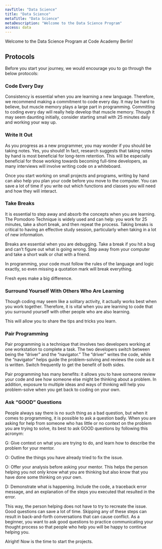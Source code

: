 ```yaml
---
navTitle: "Data Science"
title: "Data Science"
metaTitle: "Data Science"
metaDescription: "Welcome to the Data Science Program"
access: data
---
```


Welcome to the Data Science Program at Code Academy Berlin!

## Protocols

Before you start your journey, we would encourage you to go through the below protocols:

### Code Every Day

Consistency is essential when you are learning a new language. Therefore, we recommend making a commitment to code every day. It may be hard to believe, but muscle memory plays a large part in programming. Committing to coding every day will really help develop that muscle memory. Though it may seem daunting initially, consider starting small with 25 minutes daily and working your way up.

### Write It Out

As you progress as a new programmer, you may wonder if you should be taking notes. Yes, you should! In fact, research suggests that taking notes by hand is most beneficial for long-term retention. This will be especially beneficial for those working towards becoming full-time developers, as many interviews will involve writing code on a whiteboard.

Once you start working on small projects and programs, writing by hand can also help you plan your code before you move to the computer. You can save a lot of time if you write out which functions and classes you will need and how they will interact.

### Take Breaks

It is essential to step away and absorb the concepts when you are learning. The Pomodoro Technique is widely used and can help: you work for 25 minutes, take a short break, and then repeat the process. Taking breaks is critical to having an effective study session, particularly when taking in a lot of new information.

Breaks are essential when you are debugging. Take a break if you hit a bug and can’t figure out what is going wrong. Step away from your computer and take a short walk or chat with a friend.

In programming, your code must follow the rules of the language and logic exactly, so even missing a quotation mark will break everything.

Fresh eyes make a big difference.

### Surround Yourself With Others Who Are Learning

Though coding may seem like a solitary activity, it actually works best when you work together. Therefore, it is vital when you are learning to code that you surround yourself with other people who are also learning.

This will allow you to share the tips and tricks you learn.

### Pair Programming

Pair programming is a technique that involves two developers working at one workstation to complete a task. The two developers switch between being the “driver” and the “navigator.” The “driver” writes the code, while the “navigator” helps guide the problem-solving and reviews the code as it is written. Switch frequently to get the benefit of both sides.

Pair programming has many benefits: it allows you to have someone review your code and see how someone else might be thinking about a problem. In addition, exposure to multiple ideas and ways of thinking will help you problem-solve when you get back to coding on your own.

### Ask “GOOD” Questions

People always say there is no such thing as a bad question, but when it comes to programming, it is possible to ask a question badly. When you are asking for help from someone who has little or no context on the problem you are trying to solve, its best to ask GOOD questions by following this acronym:

G: Give context on what you are trying to do, and learn how to describe the problem for your mentor.

O: Outline the things you have already tried to fix the issue.

O: Offer your analysis before asking your mentor. This helps the person helping you not only know what you are thinking but also know that you have done some thinking on your own.

D: Demonstrate what is happening. Include the code, a traceback error message, and an explanation of the steps you executed that resulted in the error.

This way, the person helping does not have to try to recreate the issue.
Good questions can save a lot of time. Skipping any of these steps can result in back-and-forth conversations that can cause conflict. As a beginner, you want to ask good questions to practice communicating your thought process so that people who help you will be happy to continue helping you.

Alright! Now is the time to start the projects.
